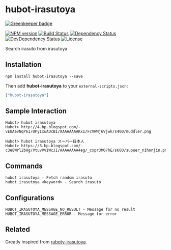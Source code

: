 # hubot-irasutoya

[![Greenkeeper badge](https://badges.greenkeeper.io/moqada/hubot-irasutoya.svg)](https://greenkeeper.io/)

[![NPM version][npm-image]][npm-url]
[![Build Status][travis-image]][travis-url]
[![Dependency Status][daviddm-image]][daviddm-url]
[![DevDependency Status][daviddm-dev-image]][daviddm-dev-url]
[![License][license-image]][license-url]

Search irasuto from irasutoya

## Installation

```
npm install hubot-irasutoya --save
```

Then add **hubot-irasutoya** to your `external-scripts.json`:

```json
["hubot-irasutoya"]
```

## Sample Interaction

```
Hubot> hubot irasutoya
Hubot> http://4.bp.blogspot.com/-vEUAevNqP6I/UPyIxuAUcBI/AAAAAAAAKxI/FcVWNj6Vjwk/s400/muddler.png

Hubot> hubot irasutoya スーパー日本人
Hubot> https://3.bp.blogspot.com/-c3e8Wrl2bHg/VtuvVVIWcJI/AAAAAAAA4eg/_cxpr3M07hE/s600/supuer_nihonjin.png
```

## Commands

```
hubot irasutoya - Fetch random irasuto
hubot irasutoya <keyword> - Search irasuto
```

## Configurations

```
HUBOT_IRASUTOYA_MESSAGE_NO_RESULT - Message for no result
HUBOT_IRASUTOYA_MESSAGE_ERROR - Message for error
```

## Related

Greatly inspired from [ruboty-irasutoya](https://github.com/june29/ruboty-irasutoya).


[npm-url]: https://www.npmjs.com/package/hubot-irasutoya
[npm-image]: https://img.shields.io/npm/v/hubot-irasutoya.svg?style=flat-square
[travis-url]: https://travis-ci.org/moqada/hubot-irasutoya
[travis-image]: https://img.shields.io/travis/moqada/hubot-irasutoya.svg?style=flat-square
[daviddm-url]: https://david-dm.org/moqada/hubot-irasutoya
[daviddm-image]: https://img.shields.io/david/moqada/hubot-irasutoya.svg?style=flat-square
[daviddm-dev-url]: https://david-dm.org/moqada/hubot-irasutoya#info=devDependencies
[daviddm-dev-image]: https://img.shields.io/david/dev/moqada/hubot-irasutoya.svg?style=flat-square
[license-url]: http://opensource.org/licenses/MIT
[license-image]: https://img.shields.io/github/license/moqada/hubot-irasutoya.svg?style=flat-square
